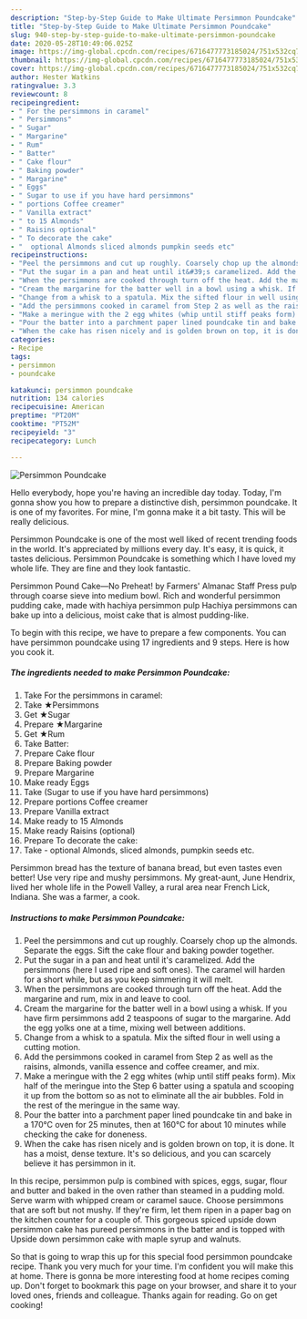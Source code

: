 ```yaml
---
description: "Step-by-Step Guide to Make Ultimate Persimmon Poundcake"
title: "Step-by-Step Guide to Make Ultimate Persimmon Poundcake"
slug: 940-step-by-step-guide-to-make-ultimate-persimmon-poundcake
date: 2020-05-28T10:49:06.025Z
image: https://img-global.cpcdn.com/recipes/6716477773185024/751x532cq70/persimmon-poundcake-recipe-main-photo.jpg
thumbnail: https://img-global.cpcdn.com/recipes/6716477773185024/751x532cq70/persimmon-poundcake-recipe-main-photo.jpg
cover: https://img-global.cpcdn.com/recipes/6716477773185024/751x532cq70/persimmon-poundcake-recipe-main-photo.jpg
author: Hester Watkins
ratingvalue: 3.3
reviewcount: 8
recipeingredient:
- " For the persimmons in caramel"
- " Persimmons"
- " Sugar"
- " Margarine"
- " Rum"
- " Batter"
- " Cake flour"
- " Baking powder"
- " Margarine"
- " Eggs"
- " Sugar to use if you have hard persimmons"
- " portions Coffee creamer"
- " Vanilla extract"
- " to 15 Almonds"
- " Raisins optional"
- " To decorate the cake"
- "  optional Almonds sliced almonds pumpkin seeds etc"
recipeinstructions:
- "Peel the persimmons and cut up roughly. Coarsely chop up the almonds. Separate the eggs. Sift the cake flour and baking powder together."
- "Put the sugar in a pan and heat until it&#39;s caramelized. Add the persimmons (here I used ripe and soft ones). The caramel will harden for a short while, but as you keep simmering it will melt."
- "When the persimmons are cooked through turn off the heat. Add the margarine and rum, mix in and leave to cool."
- "Cream the margarine for the batter well in a bowl using a whisk. If you have firm persimmons add 2 teaspoons of sugar to the margarine. Add the egg yolks one at a time, mixing well between additions."
- "Change from a whisk to a spatula. Mix the sifted flour in well using a cutting motion."
- "Add the persimmons cooked in caramel from Step 2 as well as the raisins, almonds, vanilla essence and coffee creamer, and mix."
- "Make a meringue with the 2 egg whites (whip until stiff peaks form). Mix half of the meringue into the Step 6 batter using a spatula and scooping it up from the bottom so as not to eliminate all the air bubbles. Fold in the rest of the meringue in the same way."
- "Pour the batter into a parchment paper lined poundcake tin and bake in a 170°C oven for 25 minutes, then at 160°C for about 10 minutes while checking the cake for doneness."
- "When the cake has risen nicely and is golden brown on top, it is done. It has a moist, dense texture. It&#39;s so delicious, and you can scarcely believe it has persimmon in it."
categories:
- Recipe
tags:
- persimmon
- poundcake

katakunci: persimmon poundcake 
nutrition: 134 calories
recipecuisine: American
preptime: "PT20M"
cooktime: "PT52M"
recipeyield: "3"
recipecategory: Lunch

---
```



![Persimmon Poundcake](https://img-global.cpcdn.com/recipes/6716477773185024/751x532cq70/persimmon-poundcake-recipe-main-photo.jpg)

Hello everybody, hope you're having an incredible day today. Today, I'm gonna show you how to prepare a distinctive dish, persimmon poundcake. It is one of my favorites. For mine, I'm gonna make it a bit tasty. This will be really delicious.

Persimmon Poundcake is one of the most well liked of recent trending foods in the world. It's appreciated by millions every day. It's easy, it is quick, it tastes delicious. Persimmon Poundcake is something which I have loved my whole life. They are fine and they look fantastic.

Persimmon Pound Cake—No Preheat! by Farmers&#39; Almanac Staff Press pulp through coarse sieve into medium bowl. Rich and wonderful persimmon pudding cake, made with hachiya persimmon pulp Hachiya persimmons can bake up into a delicious, moist cake that is almost pudding-like.


To begin with this recipe, we have to prepare a few components. You can have persimmon poundcake using 17 ingredients and 9 steps. Here is how you cook it.

<!--inarticleads1-->

##### The ingredients needed to make Persimmon Poundcake:

1. Take  For the persimmons in caramel:
1. Take  ★Persimmons
1. Get  ★Sugar
1. Prepare  ★Margarine
1. Get  ★Rum
1. Take  Batter:
1. Prepare  Cake flour
1. Prepare  Baking powder
1. Prepare  Margarine
1. Make ready  Eggs
1. Take  (Sugar to use if you have hard persimmons)
1. Prepare  portions Coffee creamer
1. Prepare  Vanilla extract
1. Make ready  to 15 Almonds
1. Make ready  Raisins (optional)
1. Prepare  To decorate the cake:
1. Take  - optional Almonds, sliced almonds, pumpkin seeds etc.


Persimmon bread has the texture of banana bread, but even tastes even better! Use very ripe and mushy persimmons. My great-aunt, June Hendrix, lived her whole life in the Powell Valley, a rural area near French Lick, Indiana. She was a farmer, a cook. 

<!--inarticleads2-->

##### Instructions to make Persimmon Poundcake:

1. Peel the persimmons and cut up roughly. Coarsely chop up the almonds. Separate the eggs. Sift the cake flour and baking powder together.
1. Put the sugar in a pan and heat until it&#39;s caramelized. Add the persimmons (here I used ripe and soft ones). The caramel will harden for a short while, but as you keep simmering it will melt.
1. When the persimmons are cooked through turn off the heat. Add the margarine and rum, mix in and leave to cool.
1. Cream the margarine for the batter well in a bowl using a whisk. If you have firm persimmons add 2 teaspoons of sugar to the margarine. Add the egg yolks one at a time, mixing well between additions.
1. Change from a whisk to a spatula. Mix the sifted flour in well using a cutting motion.
1. Add the persimmons cooked in caramel from Step 2 as well as the raisins, almonds, vanilla essence and coffee creamer, and mix.
1. Make a meringue with the 2 egg whites (whip until stiff peaks form). Mix half of the meringue into the Step 6 batter using a spatula and scooping it up from the bottom so as not to eliminate all the air bubbles. Fold in the rest of the meringue in the same way.
1. Pour the batter into a parchment paper lined poundcake tin and bake in a 170°C oven for 25 minutes, then at 160°C for about 10 minutes while checking the cake for doneness.
1. When the cake has risen nicely and is golden brown on top, it is done. It has a moist, dense texture. It&#39;s so delicious, and you can scarcely believe it has persimmon in it.


In this recipe, persimmon pulp is combined with spices, eggs, sugar, flour and butter and baked in the oven rather than steamed in a pudding mold. Serve warm with whipped cream or caramel sauce. Choose persimmons that are soft but not mushy. If they&#39;re firm, let them ripen in a paper bag on the kitchen counter for a couple of. This gorgeous spiced upside down persimmon cake has pureed persimmons in the batter and is topped with Upside down persimmon cake with maple syrup and walnuts. 

So that is going to wrap this up for this special food persimmon poundcake recipe. Thank you very much for your time. I'm confident you will make this at home. There is gonna be more interesting food at home recipes coming up. Don't forget to bookmark this page on your browser, and share it to your loved ones, friends and colleague. Thanks again for reading. Go on get cooking!
